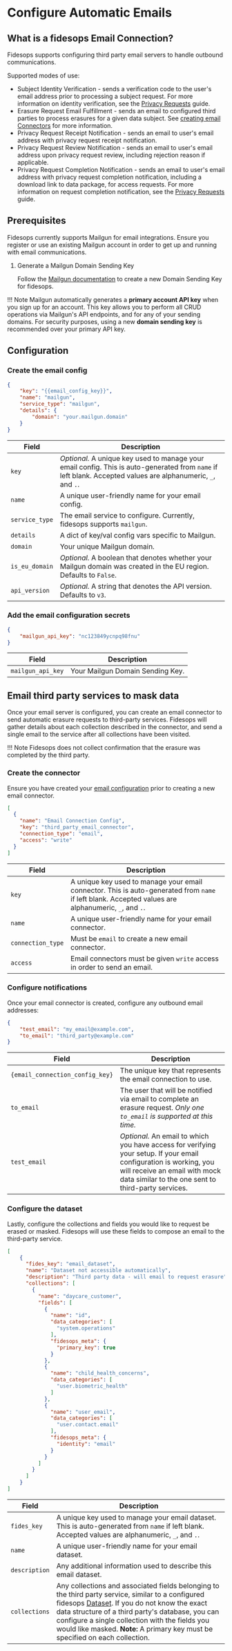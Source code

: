# Configure Automatic Emails
## What is a fidesops Email Connection?

Fidesops supports configuring third party email servers to handle outbound communications.

Supported modes of use:

- Subject Identity Verification - sends a verification code to the user's email address prior to processing a subject request. For more information on identity verification, see the [Privacy Requests](privacy_requests.md#subject-identity-verification) guide.
- Erasure Request Email Fulfillment - sends an email to configured third parties to process erasures for a given data subject.  See [creating email Connectors](#email-third-party-services) for more information.
- Privacy Request Receipt Notification - sends an email to user's email address with privacy request receipt notification.
- Privacy Request Review Notification - sends an email to user's email address upon privacy request review, including rejection reason if applicable.
- Privacy Request Completion Notification - sends an email to user's email address with privacy request completion notification, including a download link to data package, for access requests. For more information on request completion notification, see the [Privacy Requests](privacy_requests.md#request-completion-notification) guide.

## Prerequisites

Fidesops currently supports Mailgun for email integrations. Ensure you register or use an existing Mailgun account in order to get up and running with email communications.

1. Generate a Mailgun Domain Sending Key

    Follow the [Mailgun documentation](https://documentation.mailgun.com/en/latest/api-intro.html#authentication-1) to create a new Domain Sending Key for fidesops. 

!!! Note 
    Mailgun automatically generates a **primary account API key** when you sign up for an account. This key allows you to perform all CRUD operations via Mailgun's API endpoints, and for any of your sending domains. For security purposes, using a new **domain sending key** is recommended over your primary API key.

## Configuration

### Create the email config

```json title="<code>POST api/v1/email/config"
{
    "key": "{{email_config_key}}",
    "name": "mailgun",
    "service_type": "mailgun",
    "details": {
        "domain": "your.mailgun.domain"
    }
}
```

| Field | Description |
|----|----|
| `key` | *Optional.* A unique key used to manage your email config. This is auto-generated from `name` if left blank. Accepted values are alphanumeric, `_`, and `.`. |
| `name` | A unique user-friendly name for your email config. |
| `service_type` | The email service to configure. Currently, fidesops supports `mailgun`. |
| `details` | A dict of key/val config vars specific to Mailgun. |
| `domain` | Your unique Mailgun domain. |
| `is_eu_domain` | *Optional.* A boolean that denotes whether your Mailgun domain was created in the EU region. Defaults to `False`. |
| `api_version` | *Optional.* A string that denotes the API version. Defaults to `v3`. |


### Add the email configuration secrets 

```json title="<code>POST api/v1/email/config/{email_config_key}/secret"
{
    "mailgun_api_key": "nc123849ycnpq98fnu"
}

```

| Field | Description |
|---|----|
| `mailgun_api_key` | Your Mailgun Domain Sending Key. |

## Email third party services to mask data

Once your email server is configured, you can create an email connector to send automatic erasure requests to third-party services. Fidesops will gather details about each collection described in the connector, and send a single email to the service after all collections have been visited. 

!!! Note
    Fidesops does not collect confirmation that the erasure was completed by the third party.


### Create the connector

Ensure you have created your [email configuration](#configuration) prior to creating a new email connector.

```json title="<code>PATCH api/v1/connection</code>"
[
  { 
    "name": "Email Connection Config",
    "key": "third_party_email_connector",
    "connection_type": "email",
    "access": "write"
  }
]
```

| Field | Description |
|----|----|
| `key` | A unique key used to manage your email connector. This is auto-generated from `name` if left blank. Accepted values are alphanumeric, `_`, and `.`. |
| `name` | A unique user-friendly name for your email connector. |
| `connection_type` | Must be `email` to create a new email connector. |
| `access` | Email connectors must be given `write` access in order to send an email. |


### Configure notifications

Once your email connector is created, configure any outbound email addresses:

```json title="<code>PUT api/v1/connection/{email_connection_config_key}/secret</code>" 
{
    "test_email": "my_email@example.com",
    "to_email": "third_party@example.com"
}
```

| Field | Description |
|----|----|
| `{email_connection_config_key}` | The unique key that represents the email connection to use. |
| `to_email` | The user that will be notified via email to complete an erasure request. *Only one `to_email` is supported at this time.* |
| `test_email` | *Optional.* An email to which you have access for verifying your setup. If your email configuration is working, you will receive an email with mock data similar to the one sent to third-party services. |

### Configure the dataset

Lastly, configure the collections and fields you would like to request be erased or masked. Fidesops will use these fields to compose an email to the third-party service. 

```json title="<code>PUT api/v1/connection/{email_connection_config_key}/dataset" 
[
    {
      "fides_key": "email_dataset",
      "name": "Dataset not accessible automatically",
      "description": "Third party data - will email to request erasure",
      "collections": [
        {
          "name": "daycare_customer",
          "fields": [
            {
              "name": "id",
              "data_categories": [
                "system.operations"
              ],
              "fidesops_meta": {
                "primary_key": true
              }
            },
            {
              "name": "child_health_concerns",
              "data_categories": [
                "user.biometric_health"
              ]
            },
            {
              "name": "user_email",
              "data_categories": [
                "user.contact.email"
              ],
              "fidesops_meta": {
                "identity": "email"
              }
            }
          ]
        }
      ]
    }
]
```

| Field | Description |
|----|----|
| `fides_key` | A unique key used to manage your email dataset. This is auto-generated from `name` if left blank. Accepted values are alphanumeric, `_`, and `.`. |
| `name` | A unique user-friendly name for your email dataset. |
| `description` | Any additional information used to describe this email dataset. |
| `collections` | Any collections and associated fields belonging to the third party service, similar to a configured fidesops [Dataset](datasets.md). If you do not know the exact data structure of a third party's database, you can configure a single collection with the fields you would like masked. **Note:** A primary key must be specified on each collection. |